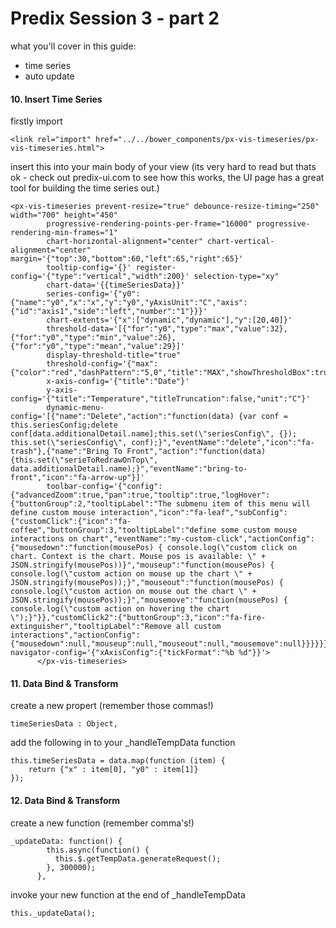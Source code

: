 # Predix Session 3 - part 2

what you'll cover in this guide:

 * time series
 * auto update



#### 10. Insert Time Series
firstly import
```
<link rel="import" href="../../bower_components/px-vis-timeseries/px-vis-timeseries.html">
```
insert this into your main body of your view (its very hard to read but thats ok - check out predix-ui.com to see how this works, the UI page has a great tool for building the time series out.)
```
<px-vis-timeseries prevent-resize="true" debounce-resize-timing="250" width="700" height="450"
        progressive-rendering-points-per-frame="16000" progressive-rendering-min-frames="1"
        chart-horizontal-alignment="center" chart-vertical-alignment="center" margin='{"top":30,"bottom":60,"left":65,"right":65}'
        tooltip-config='{}' register-config='{"type":"vertical","width":200}' selection-type="xy"
        chart-data='{{timeSeriesData}}'
        series-config='{"y0":{"name":"y0","x":"x","y":"y0","yAxisUnit":"C","axis":{"id":"axis1","side":"left","number":"1"}}}'
        chart-extents='{"x":["dynamic","dynamic"],"y":[20,40]}'
        threshold-data='[{"for":"y0","type":"max","value":32},{"for":"y0","type":"min","value":26},{"for":"y0","type":"mean","value":29}]'
        display-threshold-title="true"
        threshold-config='{"max":{"color":"red","dashPattern":"5,0","title":"MAX","showThresholdBox":true,"displayTitle":true}}'
        x-axis-config='{"title":"Date"}'
        y-axis-config='{"title":"Temperature","titleTruncation":false,"unit":"C"}'
        dynamic-menu-config='[{"name":"Delete","action":"function(data) {var conf = this.seriesConfig;delete conf[data.additionalDetail.name];this.set(\"seriesConfig\", {}); this.set(\"seriesConfig\", conf);}","eventName":"delete","icon":"fa-trash"},{"name":"Bring To Front","action":"function(data) {this.set(\"serieToRedrawOnTop\", data.additionalDetail.name);}","eventName":"bring-to-front","icon":"fa-arrow-up"}]'
        toolbar-config='{"config":{"advancedZoom":true,"pan":true,"tooltip":true,"logHover":{"buttonGroup":2,"tooltipLabel":"The submenu item of this menu will define custom mouse interaction","icon":"fa-leaf","subConfig":{"customClick":{"icon":"fa-coffee","buttonGroup":3,"tooltipLabel":"define some custom mouse interactions on chart","eventName":"my-custom-click","actionConfig":{"mousedown":"function(mousePos) { console.log(\"custom click on chart. Context is the chart. Mouse pos is available: \" + JSON.stringify(mousePos))}","mouseup":"function(mousePos) { console.log(\"custom action on mouse up the chart \" + JSON.stringify(mousePos));}","mouseout":"function(mousePos) { console.log(\"custom action on mouse out the chart \" + JSON.stringify(mousePos));}","mousemove":"function(mousePos) { console.log(\"custom action on hovering the chart \");}"}},"customClick2":{"buttonGroup":3,"icon":"fa-fire-extinguisher","tooltipLabel":"Remove all custom interactions","actionConfig":{"mousedown":null,"mouseup":null,"mouseout":null,"mousemove":null}}}}}}' navigator-config='{"xAxisConfig":{"tickFormat":"%b %d"}}'>
      </px-vis-timeseries>
```

#### 11. Data Bind & Transform
create a new propert (remember those commas!)
```
timeSeriesData : Object,
```
add the following in to your _handleTempData function
```
this.timeSeriesData = data.map(function (item) {
	return {"x" : item[0], "y0" : item[1]}
});
```


#### 12. Data Bind & Transform
create a new function (remember comma's!)
```
_updateData: function() {
        this.async(function() {
          this.$.getTempData.generateRequest();
        }, 300000);
      },
```
invoke your new function at the end of _handleTempData
```
this._updateData();
```
